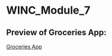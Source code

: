 # WINC_Module_7

## Preview of Groceries App:

[Groceries App](https://adoring-dijkstra-715bca.netlify.app)
